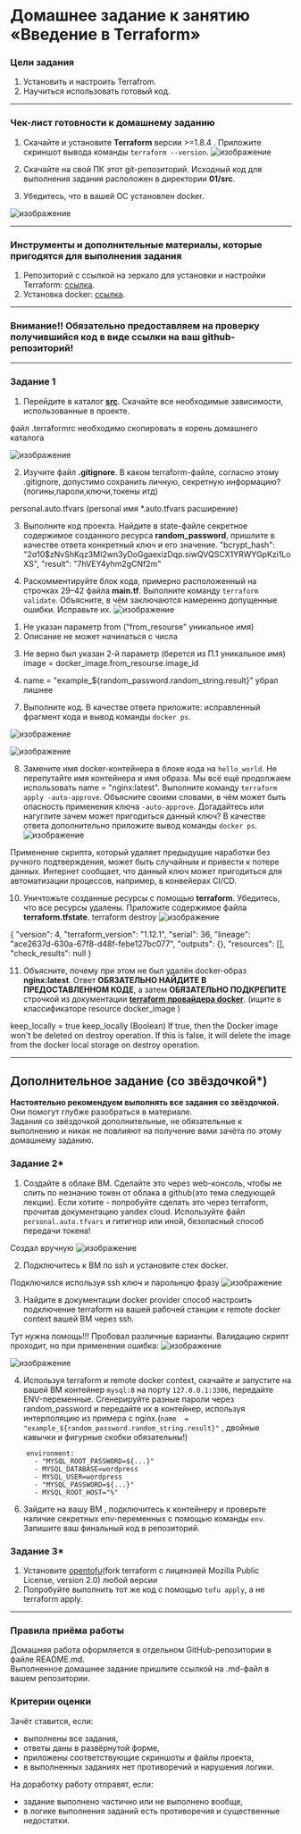 # Домашнее задание к занятию «Введение в Terraform»

### Цели задания

1. Установить и настроить Terrafrom.
2. Научиться использовать готовый код.

------

### Чек-лист готовности к домашнему заданию

1. Скачайте и установите **Terraform** версии >=1.8.4 . Приложите скриншот вывода команды ```terraform --version```.
![изображение](https://github.com/user-attachments/assets/93e53616-1160-41c1-88ca-6fb492b17ed9)


2. Скачайте на свой ПК этот git-репозиторий. Исходный код для выполнения задания расположен в директории **01/src**.
3. Убедитесь, что в вашей ОС установлен docker.

![изображение](https://github.com/user-attachments/assets/9dce0b7f-8b63-4967-8337-33dd9ca3d1c4)



------

### Инструменты и дополнительные материалы, которые пригодятся для выполнения задания

1. Репозиторий с ссылкой на зеркало для установки и настройки Terraform: [ссылка](https://github.com/netology-code/devops-materials).
2. Установка docker: [ссылка](https://docs.docker.com/engine/install/ubuntu/). 
------
### Внимание!! Обязательно предоставляем на проверку получившийся код в виде ссылки на ваш github-репозиторий!
------

### Задание 1

1. Перейдите в каталог [**src**](https://github.com/netology-code/ter-homeworks/tree/main/01/src). Скачайте все необходимые зависимости, использованные в проекте.

файл .terraformrc необходимо скопировать в корень домашнего каталога

![изображение](https://github.com/user-attachments/assets/0e84fe23-73f8-4bea-bd34-698b042c0ad8)


2. Изучите файл **.gitignore**. В каком terraform-файле, согласно этому .gitignore, допустимо сохранить личную, секретную информацию?(логины,пароли,ключи,токены итд)

personal.auto.tfvars (personal имя *.auto.tfvars  расширение)

3. Выполните код проекта. Найдите  в state-файле секретное содержимое созданного ресурса **random_password**, пришлите в качестве ответа конкретный ключ и его значение.
"bcrypt_hash": "$2a$10$zNvShKqz3MI2wn3yDoGgaexizDqp.siwQVQSCX1YRWYGpKzi1LoXS",
"result": "7hVEY4yhm2gCNf2m"

5. Раскомментируйте блок кода, примерно расположенный на строчках 29–42 файла **main.tf**.
Выполните команду ```terraform validate```. Объясните, в чём заключаются намеренно допущенные ошибки. Исправьте их.
![изображение](https://github.com/user-attachments/assets/0c94ec18-38ed-4bcf-ad9c-cbe16a7d2b81)

1) Не указан параметр from ("from_resourse"  уникальное имя)
2) Описание не может начинаться с числа
3. Не верно был указан 2-й параметр (берется из П.1  уникальное имя) image = docker_image.from_resourse.image_id
4) name  = "example_${random_password.random_string.result}" убрал лишнее

7. Выполните код. В качестве ответа приложите: исправленный фрагмент кода и вывод команды ```docker ps```.


![изображение](https://github.com/user-attachments/assets/dbce5875-8209-412c-98fe-a2add278a717)


![изображение](https://github.com/user-attachments/assets/6917cb2b-37c9-4363-8c58-954f05802f8b)



8. Замените имя docker-контейнера в блоке кода на ```hello_world```. Не перепутайте имя контейнера и имя образа. Мы всё ещё продолжаем использовать name = "nginx:latest". Выполните команду ```terraform apply -auto-approve```.
Объясните своими словами, в чём может быть опасность применения ключа  ```-auto-approve```. Догадайтесь или нагуглите зачем может пригодиться данный ключ? В качестве ответа дополнительно приложите вывод команды ```docker ps```.
![изображение](https://github.com/user-attachments/assets/d1fdce65-9915-4c4f-ad1d-2d0d6f8175de)

Применение скрипта, который удаляет предыдущие наработки без ручного подтверждения, может быть случайным и привести к потере данных.
Интернет сообщает, что данный ключ может пригодиться для автоматизации процессов, например, в конвейерах CI/CD. 




10. Уничтожьте созданные ресурсы с помощью **terraform**. Убедитесь, что все ресурсы удалены. Приложите содержимое файла **terraform.tfstate**.
terraform destroy
![изображение](https://github.com/user-attachments/assets/29141c16-a0b8-4cc1-9509-669e560c312b)

{
  "version": 4,
  "terraform_version": "1.12.1",
  "serial": 36,
  "lineage": "ace2637d-630a-67f8-d48f-febe127bc077",
  "outputs": {},
  "resources": [],
  "check_results": null
}



11. Объясните, почему при этом не был удалён docker-образ **nginx:latest**. Ответ **ОБЯЗАТЕЛЬНО НАЙДИТЕ В ПРЕДОСТАВЛЕННОМ КОДЕ**, а затем **ОБЯЗАТЕЛЬНО ПОДКРЕПИТЕ** строчкой из документации [**terraform провайдера docker**](https://docs.comcloud.xyz/providers/kreuzwerker/docker/latest/docs).  (ищите в классификаторе resource docker_image )

keep_locally = true
keep_locally (Boolean) If true, then the Docker image won't be deleted on destroy operation. If this is false, it will delete the image from the docker local storage on destroy operation.




------

## Дополнительное задание (со звёздочкой*)

**Настоятельно рекомендуем выполнять все задания со звёздочкой.** Они помогут глубже разобраться в материале.   
Задания со звёздочкой дополнительные, не обязательные к выполнению и никак не повлияют на получение вами зачёта по этому домашнему заданию. 

### Задание 2*

1. Создайте в облаке ВМ. Сделайте это через web-консоль, чтобы не слить по незнанию токен от облака в github(это тема следующей лекции). Если хотите - попробуйте сделать это через terraform, прочитав документацию yandex cloud. Используйте файл ```personal.auto.tfvars``` и гитигнор или иной, безопасный способ передачи токена!

Создал вручную
![изображение](https://github.com/user-attachments/assets/6b5a9ebe-bdf3-4f81-9edf-912ab5b28878)


2. Подключитесь к ВМ по ssh и установите стек docker.

Подключился используя ssh ключ и парольнцю фразу
![изображение](https://github.com/user-attachments/assets/a2048e8b-6a57-4c5d-ac73-891627050004)


3. Найдите в документации docker provider способ настроить подключение terraform на вашей рабочей станции к remote docker context вашей ВМ через ssh.

Тут нужна помощь!!!
Пробовал различные варианты. Валидацию скрипт проходит, но при применении ошибка:
![изображение](https://github.com/user-attachments/assets/0c98bce4-8530-4e02-9369-af6d77e3850e)

![изображение](https://github.com/user-attachments/assets/f030c68a-1267-46ec-9751-0f5b3486dd06)



4. Используя terraform и  remote docker context, скачайте и запустите на вашей ВМ контейнер ```mysql:8``` на порту ```127.0.0.1:3306```, передайте ENV-переменные. Сгенерируйте разные пароли через random_password и передайте их в контейнер, используя интерполяцию из примера с nginx.(```name  = "example_${random_password.random_string.result}"```  , двойные кавычки и фигурные скобки обязательны!) 
```
    environment:
      - "MYSQL_ROOT_PASSWORD=${...}"
      - MYSQL_DATABASE=wordpress
      - MYSQL_USER=wordpress
      - "MYSQL_PASSWORD=${...}"
      - MYSQL_ROOT_HOST="%"
```

6. Зайдите на вашу ВМ , подключитесь к контейнеру и проверьте наличие секретных env-переменных с помощью команды ```env```. Запишите ваш финальный код в репозиторий.

### Задание 3*
1. Установите [opentofu](https://opentofu.org/)(fork terraform с лицензией Mozilla Public License, version 2.0) любой версии
2. Попробуйте выполнить тот же код с помощью ```tofu apply```, а не terraform apply.
------

### Правила приёма работы

Домашняя работа оформляется в отдельном GitHub-репозитории в файле README.md.   
Выполненное домашнее задание пришлите ссылкой на .md-файл в вашем репозитории.

### Критерии оценки

Зачёт ставится, если:

* выполнены все задания,
* ответы даны в развёрнутой форме,
* приложены соответствующие скриншоты и файлы проекта,
* в выполненных заданиях нет противоречий и нарушения логики.

На доработку работу отправят, если:

* задание выполнено частично или не выполнено вообще,
* в логике выполнения заданий есть противоречия и существенные недостатки. 


